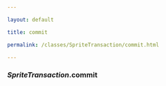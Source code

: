 ```yaml
---

layout: default

title: commit

permalink: /classes/SpriteTransaction/commit.html

---
```


### _SpriteTransaction_.commit

